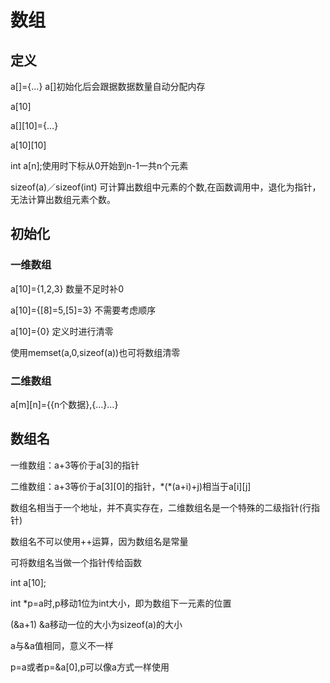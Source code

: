 # 数组

## 定义

a[]={…} a[]初始化后会跟据数据数量自动分配内存

a[10]

a[][10]={…}

a[10][10]

int a[n];使用时下标从0开始到n-1一共n个元素

sizeof(a)／sizeof(int)
可计算出数组中元素的个数,在函数调用中，退化为指针，无法计算出数组元素个数。

## 初始化

### 一维数组

a[10]={1,2,3} 数量不足时补0

a[10]={[8]=5,[5]=3} 不需要考虑顺序

a[10]={0} 定义时进行清零

使用memset(a,0,sizeof(a))也可将数组清零

### 二维数组

a[m][n]={{n个数据},{…}…}

## 数组名

一维数组：a+3等价于a[3]的指针

二维数组：a+3等价于a[3][0]的指针，\*(\*(a+i)+j)相当于a[i][j]

数组名相当于一个地址，并不真实存在，二维数组名是一个特殊的二级指针(行指针)

数组名不可以使用++运算，因为数组名是常量

可将数组名当做一个指针传给函数

int a[10];

int \*p=a时,p移动1位为int大小，即为数组下一元素的位置

(&a+1) &a移动一位的大小为sizeof(a)的大小

a与&a值相同，意义不一样

p=a或者p=&a[0],p可以像a方式一样使用
